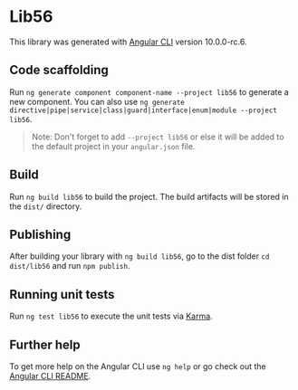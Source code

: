 # Lib56

This library was generated with [Angular CLI](https://github.com/angular/angular-cli) version 10.0.0-rc.6.

## Code scaffolding

Run `ng generate component component-name --project lib56` to generate a new component. You can also use `ng generate directive|pipe|service|class|guard|interface|enum|module --project lib56`.
> Note: Don't forget to add `--project lib56` or else it will be added to the default project in your `angular.json` file. 

## Build

Run `ng build lib56` to build the project. The build artifacts will be stored in the `dist/` directory.

## Publishing

After building your library with `ng build lib56`, go to the dist folder `cd dist/lib56` and run `npm publish`.

## Running unit tests

Run `ng test lib56` to execute the unit tests via [Karma](https://karma-runner.github.io).

## Further help

To get more help on the Angular CLI use `ng help` or go check out the [Angular CLI README](https://github.com/angular/angular-cli/blob/master/README.md).

